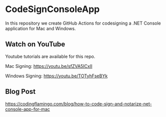 # CodeSignConsoleApp
In this repository we create GitHub Actions for codesigning a .NET Console application for Mac and Windows. 

## Watch on YouTube
Youtube tutorials are available for this repo.

Mac Signing: https://youtu.be/sfZVA5ICxII

Windows Signing: https://youtu.be/TOTyhFseBYk

## Blog Post
https://codingflamingo.com/blog/how-to-code-sign-and-notarize-net-console-app-for-mac
